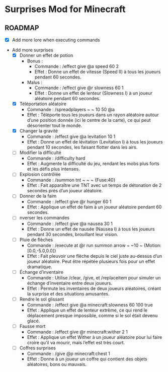 # Surprises Mod for Minecraft

## ROADMAP

- [x] Add more lore when executing commands
- Add more surprises
  - [x] Donner un effet de potion
    - Bonus :
      - Commande : /effect give @a speed 60 2
      - Effet : Donne un effet de vitesse (Speed II) à tous les joueurs pendant 60 secondes.
    - Malus :
      - Commande : /effect give @r slowness 60 1
      - Effet : Donne un effet de lenteur (Slowness I) à un joueur aléatoire pendant 60 secondes.
  - [x] Téléportation aléatoire
    - Commande : /spreadplayers ~ ~ 10 50 @a
    - Effet : Téléporte tous les joueurs dans un rayon aléatoire autour d’une position donnée (ici le centre de la carte), ce qui peut désorienter tout le monde.
  - [x] Changer la gravité
    - Commande : /effect give @a levitation 10 1
    - Effet : Donne un effet de lévitation (Levitation I) à tous les joueurs pendant 10 secondes, les faisant flotter dans les airs.
  - [ ] Modifier la difficulté
    - Commande : /difficulty hard
    - Effet : Augmente la difficulté du jeu, rendant les mobs plus forts et les défis plus intenses.
  - [ ] Explosion contrôlée
    - Commande : /summon tnt ~ ~ ~ {Fuse:40}
    - Effet : Fait apparaître une TNT avec un temps de détonation de 2 secondes près d’un joueur aléatoire.
  - [ ] Donner de la faim
    - Commande : /effect give @r hunger 60 1
    - Effet : Applique un effet de faim à un joueur aléatoire pendant 60 secondes.
  - [ ] nverser les commandes
    - Commande : /effect give @a nausea 30 1
    - Effet : Donne un effet de nausée (Nausea I) à tous les joueurs pendant 30 secondes, brouillant leur vision.
  - [ ] Pluie de flèches
    - Commande : /execute at @r run summon arrow ~ ~10 ~ {Motion:[0.0,-5.0,0.0]}
    - Effet : Fait pleuvoir une flèche depuis le ciel juste au-dessus d’un joueur aléatoire. Peut être répétée plusieurs fois pour un effet dramatique.
  - [ ] Échange d’inventaire
    - Commande : Utilise /clear, /give, et /replaceitem pour simuler un échange d’inventaire entre deux joueurs.
    - Effet : Permute les inventaires de deux joueurs aléatoires, créant la surprise et des situations amusantes.
  - [ ] Rendre le sol glissant
    - Commande : /effect give @a minecraft:slowness 60 100 true
    - Effet : Applique un effet de lenteur extrême, ce qui rend le déplacement presque impossible, comme si le sol était devenu glacé.
  - [ ] Fausse mort
    - Commande : /effect give @r minecraft:wither 2 1
    - Effet : Applique un effet Wither à un joueur aléatoire pour lui faire croire qu’il va mourir, mais l’effet est très court.
  - [ ] Coffres surprises
    - Commande : /give @p minecraft:chest 1
    - Effet : Donne à un joueur un coffre qui contient des objets aléatoires, bons ou mauvais.

